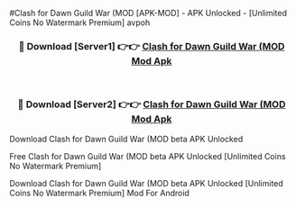 #Clash for Dawn Guild War (MOD [APK-MOD] - APK Unlocked - [Unlimited Coins No Watermark Premium] avpoh



<div align="center">

<h3>🔴 Download [Server1] 👉👉 <a href="https://momento.my/?title=Clash_for_Dawn_Guild_War_(MOD">Clash for Dawn Guild War (MOD Mod Apk</a></h3><br>

<h3>🔴 Download [Server2] 👉👉 <a href="https://momento.my/?title=Clash_for_Dawn_Guild_War_(MOD">Clash for Dawn Guild War (MOD Mod Apk</a></h3>
</div>



Download Clash for Dawn Guild War (MOD beta APK Unlocked

Free Clash for Dawn Guild War (MOD beta APK Unlocked [Unlimited Coins No Watermark Premium]

Download Clash for Dawn Guild War (MOD beta APK Unlocked [Unlimited Coins No Watermark Premium] Mod For Android
